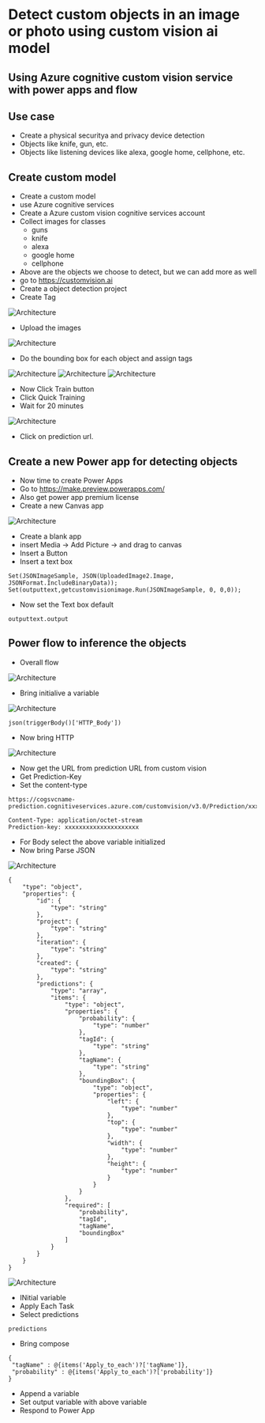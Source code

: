 # Detect custom objects in an image or photo using custom vision ai model

## Using Azure cognitive custom vision service with power apps and flow

## Use case

- Create a physical securitya and privacy device detection
- Objects like knife, gun, etc.
- Objects like listening devices like alexa, google home, cellphone, etc.

## Create custom model

- Create a custom model
- use Azure cognitive services
- Create a Azure custom vision cognitive services account
- Collect images for classes
   - guns
   - knife
   - alexa
   - google home
   - cellphone
- Above are the objects we choose to detect, but we can add more as well
- go to https://customvision.ai
- Create a object detection project
- Create Tag

![Architecture](https://github.com/balakreshnan/Samples2022/blob/main/PowerPlatform/images/ppdetect1.jpg "Architecture")

- Upload the images

![Architecture](https://github.com/balakreshnan/Samples2022/blob/main/PowerPlatform/images/ppdetect2.jpg "Architecture")

- Do the bounding box for each object and assign tags

![Architecture](https://github.com/balakreshnan/Samples2022/blob/main/PowerPlatform/images/ppdetect3.jpg "Architecture")
![Architecture](https://github.com/balakreshnan/Samples2022/blob/main/PowerPlatform/images/ppdetect4.jpg "Architecture")
![Architecture](https://github.com/balakreshnan/Samples2022/blob/main/PowerPlatform/images/ppdetect6.jpg "Architecture")

- Now Click Train button
- Click Quick Training
- Wait for 20 minutes

![Architecture](https://github.com/balakreshnan/Samples2022/blob/main/PowerPlatform/images/ppdetect7.jpg "Architecture")

- Click on prediction url.

## Create a new Power app for detecting objects

- Now time to create Power Apps
- Go to https://make.preview.powerapps.com/
- Also get power app premium license
- Create a new Canvas app

![Architecture](https://github.com/balakreshnan/Samples2022/blob/main/PowerPlatform/images/ppdetect8.jpg "Architecture")

- Create a blank app
- insert Media -> Add Picture -> and drag to canvas
- Insert a Button
- Insert a text box

```
Set(JSONImageSample, JSON(UploadedImage2.Image, JSONFormat.IncludeBinaryData));
Set(outputtext,getcustomvisionimage.Run(JSONImageSample, 0, 0,0));
```

- Now set the Text box default

```
outputtext.output
```

## Power flow to inference the objects

- Overall flow

![Architecture](https://github.com/balakreshnan/Samples2022/blob/main/PowerPlatform/images/ppdetect9.jpg "Architecture")

- Bring initialive a variable

![Architecture](https://github.com/balakreshnan/Samples2022/blob/main/PowerPlatform/images/ppdetect10.jpg "Architecture")

```
json(triggerBody()['HTTP_Body'])
```

- Now bring HTTP

![Architecture](https://github.com/balakreshnan/Samples2022/blob/main/PowerPlatform/images/ppdetect11.jpg "Architecture")

- Now get the URL from prediction URL from custom vision
- Get Prediction-Key
- Set the content-type

```
https://cogsvcname-prediction.cognitiveservices.azure.com/customvision/v3.0/Prediction/xxxxxxxxxxxxxxxxxxxxxx/detect/iterations/Iteration2/image
```

```
Content-Type: application/octet-stream
Prediction-key: xxxxxxxxxxxxxxxxxxxxx
```

- For Body select the above variable initialized
- Now bring Parse JSON

![Architecture](https://github.com/balakreshnan/Samples2022/blob/main/PowerPlatform/images/ppdetect12.jpg "Architecture")

```
{
    "type": "object",
    "properties": {
        "id": {
            "type": "string"
        },
        "project": {
            "type": "string"
        },
        "iteration": {
            "type": "string"
        },
        "created": {
            "type": "string"
        },
        "predictions": {
            "type": "array",
            "items": {
                "type": "object",
                "properties": {
                    "probability": {
                        "type": "number"
                    },
                    "tagId": {
                        "type": "string"
                    },
                    "tagName": {
                        "type": "string"
                    },
                    "boundingBox": {
                        "type": "object",
                        "properties": {
                            "left": {
                                "type": "number"
                            },
                            "top": {
                                "type": "number"
                            },
                            "width": {
                                "type": "number"
                            },
                            "height": {
                                "type": "number"
                            }
                        }
                    }
                },
                "required": [
                    "probability",
                    "tagId",
                    "tagName",
                    "boundingBox"
                ]
            }
        }
    }
}
```

![Architecture](https://github.com/balakreshnan/Samples2022/blob/main/PowerPlatform/images/ppdetect13.jpg "Architecture")

- INitial variable
- Apply Each Task
- Select predictions

```
predictions
```

- Bring compose

```
{
 "tagName" : @{items('Apply_to_each')?['tagName']},
 "probability" : @{items('Apply_to_each')?['probability']}
}
```

- Append a variable
- Set output variable with above variable
- Respond to Power App